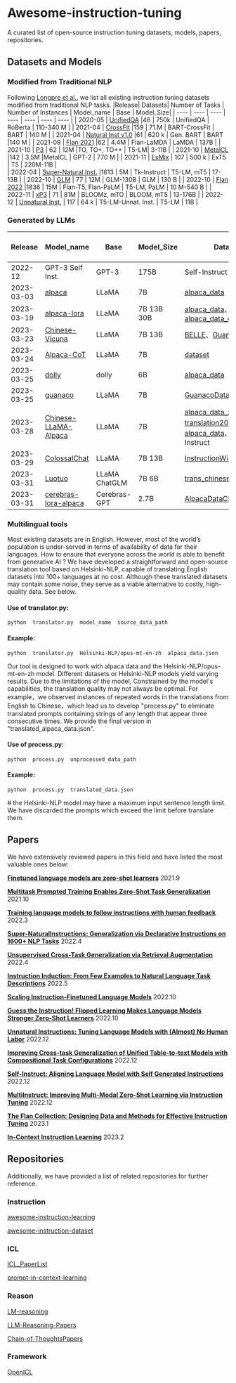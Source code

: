 # Awesome-instruction-tuning
A curated list of open-source instruction tuning datasets, models, papers, repositories.

## Datasets and Models

### Modified from Traditional NLP 

Following [Longpre et al.](https://arxiv.org/pdf/2301.13688.pdf), we list all existing instruction tuning datasets modified from traditional NLP tasks.
|Release| Datasets|  Number of Tasks | Number of Instances | Model_name | Base | Model_Size| 
|  ----  | ----  | ----  | ----  | ----  | ----  | ----  | 
| 2020-05 | [UnifiedQA](https://github.com/allenai/unifiedqa) |46 | 750k | UnifiedQA | RoBerta | 110-340 M |
| 2021-04 | [CrossFit](https://github.com/INK-USC/CrossFit) |159 | 71.M | BART-CrossFit | BART | 140 M |
| 2021-04 | [Natural Inst v1.0](https://instructions.apps.allenai.org/) |61 | 620 k | Gen. BART | BART |140 M |
| 2021-09 | [Flan 2021](https://github.com/google-research/FLAN/tree/main#flan-2021) |62 | 4.4M | Flan-LaMDA | LaMDA | 137B |
| 2021-10 | [P3](https://github.com/bigscience-workshop/promptsource) | 62 | 12M |TO, TO+, TO++ | T5-LM| 3-11B | 
| 2021-10 | [MetalCL](https://github.com/facebookresearch/MetaICL) |142 | 3.5M |MetalCL | GPT-2 | 770 M |
| 2021-11 | [ExMix](https://github.com/google-research/text-to-text-transfer-transformer) | 107 | 500 k | ExT5 | T5 | 220M-11B |  
| 2022-04 | [Super-Natural Inst.](https://github.com/allenai/natural-instructions) |1613 | 5M | Tk-Instruct | T5-LM, mT5 | 17-13B |
| 2022-10 | [GLM](https://github.com/THUDM/GLM-130B) | 77 | 12M | GLM-130B | GLM | 130 B |
| 2022-10 | [Flan 2022](https://github.com/google-research/FLAN/tree/main/flan/v2) |1836 | 15M | Flan-T5, Flan-PaLM | T5-LM, PaLM | 10 M-540 B |
| 2022-11 | [xP3](https://huggingface.co/datasets/bigscience/xP3) | 71 | 81M | BLOOMz, mTO | BLOOM, mT5 | 13-176B |
| 2022-12 | [Unnatural Inst.](https://github.com/orhonovich/unnatural-instructions) | 117 | 64 k | T5-LM-Unnat. Inst. | T5-LM | 11B |




### Generated by LLMs
|Release|  Model_name | Base | Model_Size| Datasets | Number of Instances | Language|
|  ----  | ----  | ----  | ----  | ----  | ----  | ----  | 
| 2022-12 | GPT-3 Self Inst. | GPT-3 | 175B | Self-Instruct | 82 k |En | 
| 2023-03-03|[alpaca](https://github.com/tatsu-lab/stanford_alpaca)| LLaMA | 7B |[alpaca_data](https://github.com/tatsu-lab/stanford_alpaca/blob/main/alpaca_data.json)| 52 k | En | 
| 2023-03-19|[alpaca-lora](https://github.com/tloen/alpaca-lora/commits/main)  | LLaMA | 7B 13B 30B|[alpaca_data](https://github.com/tatsu-lab/stanford_alpaca/blob/main/alpaca_data.json)、[alpaca_data_cleaned](https://github.com/tloen/alpaca-lora/blob/main/alpaca_data_cleaned.json) |52 k | En|
| 2023-03-23| [Chinese-Vicuna](https://github.com/Facico/Chinese-Vicuna)  | LLaMA  | 7B 13B  | [BELLE](https://github.com/LianjiaTech/BELLE)、[GuanacoDataset](https://huggingface.co/datasets/JosephusCheung/GuanacoDataset)  | 1M  | Zh  | 
| 2023-03-24| [Alpaca-CoT](https://github.com/PhoebusSi/Alpaca-CoT)  | LLaMA  | 7B  | [dataset](https://github.com/PhoebusSi/Alpaca-CoT#statistics)  | ----  | En Zh  | 
| 2023-03-25|[dolly](https://github.com/databrickslabs/dolly)| dolly | 6B |[alpaca_data](https://github.com/tatsu-lab/stanford_alpaca/blob/main/alpaca_data.json)| 52 k|En |
| 2023-03-25|[guanaco](https://huggingface.co/KBlueLeaf/guanaco-7B-leh)| LLaMA | 7B |[GuanacoDataset](https://huggingface.co/datasets/JosephusCheung/GuanacoDataset)| 534 k | En Zh Ja De|
| 2023-03-28| [Chinese-LLaMA-Alpaca](https://github.com/ymcui/Chinese-LLaMA-Alpaca)  | LLaMA  | 7B  | [alpaca_data_zh](https://github.com/ymcui/Chinese-LLaMA-Alpaca/tree/main/data)、[pCLUE](https://github.com/CLUEbenchmark/pCLUE)、[translation2019zh](https://github.com/brightmart/nlp_chinese_corpus#5%E7%BF%BB%E8%AF%91%E8%AF%AD%E6%96%99translation2019zh)、[alpaca_data](https://github.com/tatsu-lab/stanford_alpaca/blob/main/alpaca_data.json)、Self-Instruct | 2M  | Zh  | 
|2023-03-29|[ColossalChat](https://github.com/hpcaitech/ColossalAI)| LLaMA |7B 13B |[InstructionWild](https://github.com/XueFuzhao/InstructionWild) |104 k |En Zh  | 
| 2023-03-31| [Luotuo](https://github.com/LC1332/Luotuo-Chinese-LLM) | LLaMA ChatGLM  | 7B 6B  | [trans_chinese_alpaca_data](https://github.com/LC1332/Chinese-alpaca-lora/blob/main/data/trans_chinese_alpaca_data.json)  | 52k  | Zh  | 
| 2023-03-31| [cerebras-lora-alpaca](https://github.com/lxe/cerebras-lora-alpaca)  | Cerebras-GPT  | 2.7B  | [AlpacaDataCleaned](https://github.com/gururise/AlpacaDataCleaned)  | 52k  | En  | 

### Multilingual tools
Most existing datasets are in English. However, most of the world’s population is under-served in terms of availability of data for their languages. How to ensure that everyone across the world is able to benefit from generative AI ? We have developed a straightforward and open-source translation tool based on Helsinki-NLP, capable of translating English datasets into 100+ languages at no cost. Although these translated datasets may contain some noise, they serve as a viable alternative to costly, high-quality data. See below.
#### Use of translator.py:
````
python  translator.py  model_name  source_data_path
````
#### Example:
````
python  translator.py  Helsinki-NLP/opus-mt-en-zh  alpaca_data.json
````
Our tool is designed to work with alpaca data and the Helsinki-NLP/opus-mt-en-zh model. Different datasets or Helsinki-NLP models yield varying results.  Due to the limitations of the model, Constrained by the model's capabilities, the translation quality may not always be optimal. For example，we observed instances of repeated words in the translations from English to Chinese，which lead us to develop "process.py" to eliminate translated prompts containing strings of any length that appear three consecutive times. We provide the final version in "translated_alpaca_data.json".

#### Use of process.py:
````
python  process.py  unprocessed_data_path
````
#### Example:
````
python  process.py  translated_data.json
````
\# the Helsinki-NLP model may have a maximum input sentence length limit. We have discarded the prompts which exceed the limit before translate them.

## Papers

We have extensively reviewed papers in this field and have listed the most valuable ones below:

[**Finetuned language models are zero-shot learners**](https://arxiv.org/abs/2109.01652) 2021.9

[**Multitask Prompted Training Enables Zero-Shot Task Generalization**](https://arxiv.org/abs/2110.08207) 2021.10

[**Training language models to follow instructions with human feedback**](https://arxiv.org/abs/2203.02155) 2022.3
     
[**Super-NaturalInstructions: Generalization via Declarative Instructions on 1600+ NLP Tasks**](https://arxiv.org/abs/2204.07705) 2022.4

[**Unsupervised Cross-Task Generalization via Retrieval Augmentation**](https://arxiv.org/abs/2204.07937) 2022.4
  
[**Instruction Induction: From Few Examples to Natural Language Task Descriptions**](https://arxiv.org/abs/2205.10782) 2022.5
    
[**Scaling Instruction-Finetuned Language Models**](https://arxiv.org/abs/2210.11416) 2022.10

[**Guess the Instruction! Flipped Learning Makes Language Models Stronger Zero-Shot Learners**](https://arxiv.org/abs/2210.02969) 2022.10
   
[**Unnatural Instructions: Tuning Language Models with (Almost) No Human Labor**](https://arxiv.org/abs/2212.09689)  2022.12

[**Improving Cross-task Generalization of Unified Table-to-text Models with Compositional Task Configurations**](https://arxiv.org/abs/2212.08780) 2022.12

[**Self-Instruct: Aligning Language Model with Self Generated Instructions**](https://arxiv.org/abs/2212.10560) 2022.12

[**MultiInstruct: Improving Multi-Modal Zero-Shot Learning via Instruction Tuning**](https://arxiv.org/abs/2212.10773) 2022.12

[**The Flan Collection: Designing Data and Methods for Effective Instruction Tuning**](https://arxiv.org/abs/2301.13688) 2023.1

[**In-Context Instruction Learning**](https://arxiv.org/abs/2302.14691) 2023.2


## Repositories
Additionally, we have provided a list of related repositories for further reference.

### Instruction
[awesome-instruction-learning](https://github.com/RenzeLou/awesome-instruction-learning)

[awesome-instruction-dataset](https://github.com/yaodongC/awesome-instruction-dataset)


### ICL
[ICL_PaperList](https://github.com/dqxiu/ICL_PaperList)

[prompt-in-context-learning](https://github.com/EgoAlpha/prompt-in-context-learning)

### Reason
[LM-reasoning](https://github.com/jeffhj/LM-reasoning)

[LLM-Reasoning-Papers](https://github.com/atfortes/LLM-Reasoning-Papers)

[Chain-of-ThoughtsPapers](https://github.com/Timothyxxx/Chain-of-ThoughtsPapers)


### Framework
[OpenICL](https://github.com/Shark-NLP/OpenICL)

